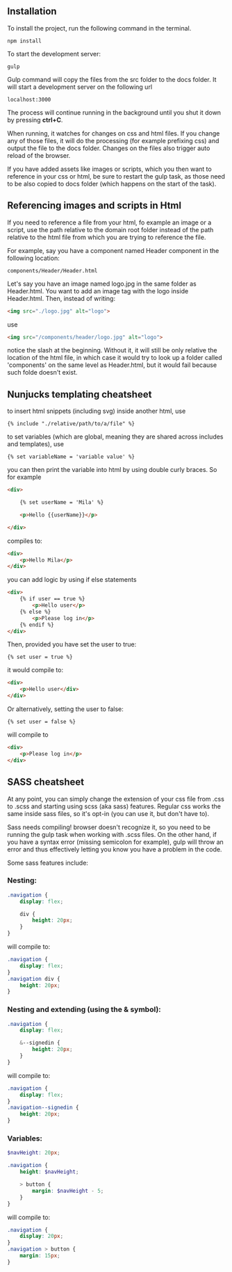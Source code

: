 ## Installation

To install the project, run the following command in the terminal.

```
npm install
```
To start the development server:
```
gulp
```

Gulp command will copy the files from the src folder to the docs folder. It will start a development server on the following url
```
localhost:3000
```
The process will continue running in the background until you shut it down by pressing **ctrl+C**.

When running, it watches for changes on css and html files. If you change any of those files, it will do the processing (for example prefixing css) and output the file to the docs folder. Changes on the files also trigger auto reload of the browser.

If you have added assets like images or scripts, which you then want to reference in your css or html, be sure to restart the gulp task, as those need to be also copied to docs folder (which happens on the start of the task).

## Referencing images and scripts in Html

If you need to reference a file from your html, fo example an image or a script, use the path relative to the domain root folder instead of the path relative to the html file from which you are trying to reference the file.

For example, say you have a component named Header component in the following location:
```
components/Header/Header.html
```
Let's say you have an image named logo.jpg in the same folder as Header.html. You want to add an image tag with the logo inside Header.html. Then, instead of writing:
```html
<img src="./logo.jpg" alt="logo">
```
use
```html
<img src="/components/header/logo.jpg" alt="logo">
```
notice the slash at the beginning. Without it, it will still be only relative the location of the html file, in which case it would try to look up a folder called 'components' on the same level as Header.html, but it would fail because such folde doesn't exist.

## Nunjucks templating cheatsheet

to insert html snippets (including svg) inside another html, use
```
{% include "./relative/path/to/a/file" %}
```
to set variables (which are global, meaning they are shared across includes and templates), use
```
{% set variableName = 'variable value' %}
```
you can then print the variable into html by using double curly braces.
So for example
```html
<div>

    {% set userName = 'Mila' %}

    <p>Hello {{userName}}</p>

</div>
```
compiles to:
```html
<div>
    <p>Hello Mila</p>
</div>
```
you can add logic by using if else statements
```html
<div>
    {% if user == true %}
        <p>Hello user</p>
    {% else %}
        <p>Please log in</p>
    {% endif %}
</div>
```
Then, provided you have set the user to true:
```
{% set user = true %}
```
it would compile to:
```html
<div>
    <p>Hello user</div>
</div>
```
Or alternatively, setting the user to false:
```
{% set user = false %}
```
will compile to
```html
<div>
    <p>Please log in</p>
</div>
```

## SASS cheatsheet

At any point, you can simply change the extension of your css file from .css to .scss and starting using scss (aka sass) features. Regular css works the same inside sass files, so it's opt-in (you can use it, but don't have to).

Sass needs compiling! browser doesn't recognize it, so you need to be running the gulp task when working with .scss files. On the other hand, if you have a syntax error (missing semicolon for example), gulp will throw an error and thus effectively letting you know you have a problem in the code.

Some sass features include:
### Nesting:
```scss
.navigation {
    display: flex;

    div {
        height: 20px;
    }
}
```
will compile to:
```css
.navigation {
    display: flex;
}
.navigation div {
    height: 20px;
}
```
### Nesting and extending (using the & symbol):
```scss
.navigation {
    display: flex;

    &--signedin {
        height: 20px;
    }
}
```
will compile to:
```css
.navigation {
    display: flex;
}
.navigation--signedin {
    height: 20px;
}
```
### Variables:
```scss
$navHeight: 20px;

.navigation {
    height: $navHeight;

    > button {
        margin: $navHeight - 5;
    }
}
```
will compile to:
```css
.navigation {
    display: 20px;
}
.navigation > button {
    margin: 15px;
}
```